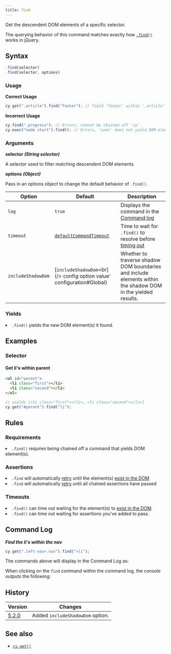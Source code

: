 ```yaml
---
title: find
---
```


Get the descendent DOM elements of a specific selector.

<Alert type="info">

The querying behavior of this command matches exactly how [`.find()`](http://api.jquery.com/find) works in jQuery.

</Alert>

## Syntax

```javascript
.find(selector)
.find(selector, options)
```

### Usage

**<Icon name="check-circle" color="green"></Icon> Correct Usage**

```javascript
cy.get(".article").find("footer"); // Yield 'footer' within '.article'
```

**<Icon name="exclamation-triangle" color="red"></Icon> Incorrect Usage**

```javascript
cy.find(".progress"); // Errors, cannot be chained off 'cy'
cy.exec("node start").find(); // Errors, 'exec' does not yield DOM element
```

### Arguments

**<Icon name="angle-right"></Icon> selector** **_(String selector)_**

A selector used to filter matching descendent DOM elements.

**<Icon name="angle-right"></Icon> options** **_(Object)_**

Pass in an options object to change the default behavior of `.find()`.

| Option             | Default                                                               | Description                                                                                                  |
| ------------------ | --------------------------------------------------------------------- | ------------------------------------------------------------------------------------------------------------ |
| `log`              | `true`                                                                | Displays the command in the [Command log](/guides/core-concepts/test-runner#Command-Log)                     |
| `timeout`          | [`defaultCommandTimeout`](/guides/references/configuration#Timeouts)  | Time to wait for `.find()` to resolve before [timing out](#Timeouts)                                         |
| `includeShadowDom` | [`includeShadowDom`<br](/> config option value' configuration#Global) | Whether to traverse shadow DOM boundaries and include elements within the shadow DOM in the yielded results. |

### Yields [<Icon name="question-circle"/>](introduction-to-cypress#Subject-Management)

<List><li>`.find()` yields the new DOM element(s) it found.</li></List>

## Examples

### Selector

#### Get li's within parent

```html
<ul id="parent">
  <li class="first"></li>
  <li class="second"></li>
</ul>
```

```javascript
// yields [<li class="first"></li>, <li class="second"></li>]
cy.get("#parent").find("li");
```

## Rules

### Requirements [<Icon name="question-circle"/>](introduction-to-cypress#Chains-of-Commands)

<List><li>`.find()` requires being chained off a command that yields DOM element(s).</li></List>

### Assertions [<Icon name="question-circle"/>](introduction-to-cypress#Assertions)

<List><li>`.find` will automatically [retry](/guides/core-concepts/retry-ability) until the element(s) [exist in the DOM](/guides/core-concepts/introduction-to-cypress#Default-Assertions)</li><li>`.find` will automatically [retry](/guides/core-concepts/retry-ability) until all chained assertions have passed</li></List>

### Timeouts [<Icon name="question-circle"/>](introduction-to-cypress#Timeouts)

<List><li>`.find()` can time out waiting for the element(s) to [exist in the DOM](/guides/core-concepts/introduction-to-cypress#Default-Assertions).</li><li>`.find()` can time out waiting for assertions you've added to pass.</li></List>

## Command Log

**_Find the li's within the nav_**

```javascript
cy.get(".left-nav>.nav").find(">li");
```

The commands above will display in the Command Log as:

<DocsImage src="/img/api/find/find-li-of-uls-in-test.png" alt="Command Log find" ></DocsImage>

When clicking on the `find` command within the command log, the console outputs the following:

<DocsImage src="/img/api/find/find-in-console-shows-list-and-yields.png" alt="console.log find" ></DocsImage>

## History

| Version                                     | Changes                          |
| ------------------------------------------- | -------------------------------- |
| [5.2.0](/guides/references/changelog#5-2-0) | Added `includeShadowDom` option. |

## See also

- [`cy.get()`](/api/commands/get)
